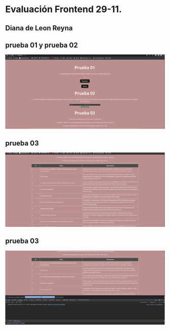 # Evaluación Frontend 29-11.
## Diana de Leon Reyna

## prueba 01 y prueba 02
![Descripción de la imagen](/src/img/001.png)

## prueba 03
![Descripción de la imagen](/src/img/002.png)

## prueba 03
![Descripción de la imagen](/src/img/003.png)
